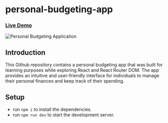 # personal-budgeting-app

### [Live Demo](https://taupe-platypus-d5821c.netlify.app)

![Personal Budgeting Application](https://i.ibb.co/4890dwr/budget.png)

## Introduction 
This Github repository contains a personal budgeting app that was built for learning purposes while exploring React and React Router DOM. The app provides an intuitive and user-friendly interface for individuals to manage their personal finances and keep track of their spending.

## Setup
- run ```npm i``` to install the dependencies.
- run ```npm run dev``` to start the development server.
